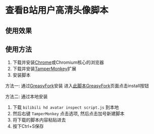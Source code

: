 # 查看B站用户高清头像脚本

## 使用效果



## 使用方法
1. 下载并安装[Chrome](https://www.google.com/chrome/)或Chromium核心的浏览器
2. 下载并安装[TamperMonkey](https://chrome.google.com/webstore/detail/tampermonkey/dhdgffkkebhmkfjojejmpbldmpobfkfo)扩展 
3. 安装脚本

方法一: 通过[GreasyFork](https://greasyfork.org/zh-CN)安装
进入[此脚本GreasyFork]()页面点击install按钮

方法二: 通过本地安装
1. 下载 `bilibili hd avatar inspect script.js` 到本地
2. 然后右键 `TamperMonkey` 点击选项, 然后点击加号新建脚本
3. 将下载的脚本内容粘贴进去
4. 按下Ctrl+S保存
